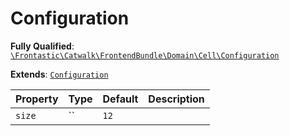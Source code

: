 #  Configuration

**Fully Qualified**: [`\Frontastic\Catwalk\FrontendBundle\Domain\Cell\Configuration`](../../../../../src/php/FrontendBundle/Domain/Cell/Configuration.php)

**Extends**: [`Configuration`](../Configuration.md)

Property|Type|Default|Description
--------|----|-------|-----------
`size`|``|`12`|

